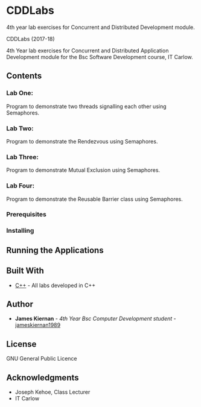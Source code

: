 # CDDLabs
4th year lab exercises for Concurrent and Distributed Development module.

 CDDLabs (2017-18)

4th Year lab exercises for Concurrent and Distributed Application Development module for the Bsc Software Development course, IT Carlow.

## Contents

### Lab One:
Program to demonstrate two threads signalling each other using Semaphores.
### Lab Two:
Program to demonstrate the Rendezvous using Semaphores.
### Lab Three:
Program to demonstrate Mutual Exclusion using Semaphores.
### Lab Four:
Program to demonstrate the Reusable Barrier class using Semaphores.

### Prerequisites


### Installing



## Running the Applications


## Built With

* [C++](http://www.dropwizard.io/1.0.2/docs/) - All labs developed in C++

## Author

* **James Kiernan** - *4th Year Bsc Computer Development student* - [jameskiernan1989](https://github.com/jameskiernan1989/CDDLabs)

## License

GNU General Public Licence

## Acknowledgments

* Joseph Kehoe, Class Lecturer
* IT Carlow


